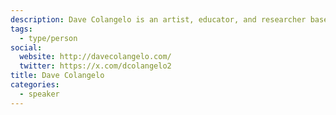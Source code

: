 ```yaml
---
description: Dave Colangelo is an artist, educator, and researcher based in Toronto, Canada. He is a founding member of Public Visualization Studio. His work focuses on urban media environments as sites for critical and creative engagements with the city, public art, and information.
tags:
  - type/person
social:
  website: http://davecolangelo.com/
  twitter: https://x.com/dcolangelo2
title: Dave Colangelo
categories:
  - speaker
---
```


